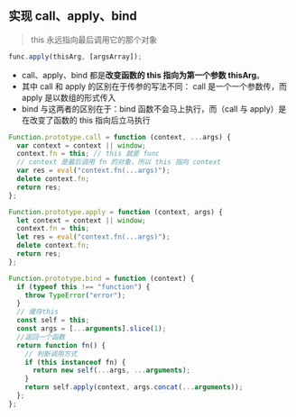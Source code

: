 ## 实现 call、apply、bind

> this 永远指向最后调用它的那个对象

```js
func.apply(thisArg, [argsArray]);
```

- call、apply、bind 都是**改变函数的 this 指向为第一个参数 thisArg**。
- 其中 call 和 apply 的区别在于传参的写法不同： call 是一个一个参数传，而 apply 是以数组的形式传入
- bind 与这两者的区别在于：bind 函数不会马上执行，而（call 与 apply）是在改变了函数的 this 指向后立马执行

```js
Function.prototype.call = function (context, ...args) {
  var context = context || window;
  context.fn = this; // this 就是 func
  // context 是最后调用 fn 的对象，所以 this 指向 context
  var res = eval("context.fn(...args)");
  delete context.fn;
  return res;
};
```

```js
Function.prototype.apply = function (context, args) {
  let context = context || window;
  context.fn = this;
  let res = eval("context.fn(...args)");
  delete context.fn;
  return res;
};
```

```js
Function.prototype.bind = function (context) {
  if (typeof this !== "function") {
    throw TypeError("error");
  }
  // 缓存this
  const self = this;
  const args = [...arguments].slice(1);
  //返回一个函数
  return function fn() {
    // 判断调用方式
    if (this instanceof fn) {
      return new self(...args, ...arguments);
    }
    return self.apply(context, args.concat(...arguments));
  };
};
```
